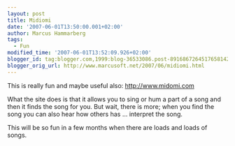```yaml
---
layout: post
title: Midiomi
date: '2007-06-01T13:50:00.001+02:00'
author: Marcus Hammarberg
tags:
  - Fun
modified_time: '2007-06-01T13:52:09.926+02:00'
blogger_id: tag:blogger.com,1999:blog-36533086.post-8916867264517658142
blogger_orig_url: http://www.marcusoft.net/2007/06/midiomi.html
---
```


This
is really fun and maybe useful also: <http://www.midomi.com>

What the site does is that it allows you to sing or hum a part of a song
and then it finds the song for you. But wait, there is more; when you
find the song you can also hear how others has ... interpret the song.

This will be so fun in a few months when there are loads and loads of
songs.
